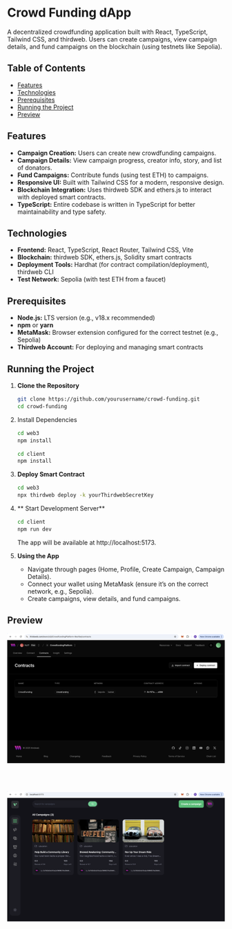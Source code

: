 # Crowd Funding dApp

A decentralized crowdfunding application built with React, TypeScript, Tailwind CSS, and thirdweb. Users can create campaigns, view campaign details, and fund campaigns on the blockchain (using testnets like Sepolia).

## Table of Contents

- [Features](#features)
- [Technologies](#technologies)
- [Prerequisites](#prerequisites)
- [Running the Project](#running-the-project)
- [Preview](#preview)

## Features

- **Campaign Creation:** Users can create new crowdfunding campaigns.
- **Campaign Details:** View campaign progress, creator info, story, and list of donators.
- **Fund Campaigns:** Contribute funds (using test ETH) to campaigns.
- **Responsive UI:** Built with Tailwind CSS for a modern, responsive design.
- **Blockchain Integration:** Uses thirdweb SDK and ethers.js to interact with deployed smart contracts.
- **TypeScript:** Entire codebase is written in TypeScript for better maintainability and type safety.

## Technologies

- **Frontend:** React, TypeScript, React Router, Tailwind CSS, Vite
- **Blockchain:** thirdweb SDK, ethers.js, Solidity smart contracts
- **Deployment Tools:** Hardhat (for contract compilation/deployment), thirdweb CLI
- **Test Network:** Sepolia (with test ETH from a faucet)

## Prerequisites

- **Node.js:** LTS version (e.g., v18.x recommended)
- **npm** or **yarn**
- **MetaMask:** Browser extension configured for the correct testnet (e.g., Sepolia)
- **Thirdweb Account:** For deploying and managing smart contracts

## Running the Project

1. **Clone the Repository**

   ```bash
   git clone https://github.com/yourusername/crowd-funding.git
   cd crowd-funding
   ```

2. Install Dependencies

    ```bash
    cd web3
    npm install
    ```

    ```bash
    cd client
    npm install
    ```

2. **Deploy Smart Contract**

    ```bash
    cd web3
    npx thirdweb deploy -k yourThirdwebSecretKey
    ```

3. ** Start Development Server**

    ```bash
    cd client
    npm run dev
    ```

    The app will be available at http://localhost:5173.

5.  **Using the App**
	-	Navigate through pages (Home, Profile, Create Campaign, Campaign Details).
	-	Connect your wallet using MetaMask (ensure it’s on the correct network, e.g., Sepolia).
	-	Create campaigns, view details, and fund campaigns.

## Preview

![Project Screenshot](images/1.png)

<br><br>
   
![Project Screenshot](images/2.png)

